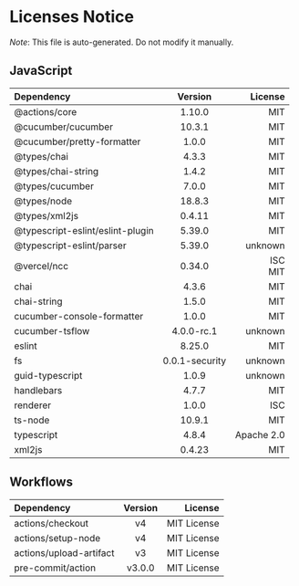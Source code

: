 # Licenses Notice
*Note*: This file is auto-generated. Do not modify it manually.
## JavaScript
| Dependency | Version | License |
|:-----------|:-------:|--------:|
|@actions/core|1.10.0|MIT|
|@cucumber/cucumber|10.3.1|MIT|
|@cucumber/pretty-formatter|1.0.0|MIT|
|@types/chai|4.3.3|MIT|
|@types/chai-string|1.4.2|MIT|
|@types/cucumber|7.0.0|MIT|
|@types/node|18.8.3|MIT|
|@types/xml2js|0.4.11|MIT|
|@typescript-eslint/eslint-plugin|5.39.0|MIT|
|@typescript-eslint/parser|5.39.0|unknown|
|@vercel/ncc|0.34.0|ISC<br/>MIT|
|chai|4.3.6|MIT|
|chai-string|1.5.0|MIT|
|cucumber-console-formatter|1.0.0|MIT|
|cucumber-tsflow|4.0.0-rc.1|unknown|
|eslint|8.25.0|MIT|
|fs|0.0.1-security|unknown|
|guid-typescript|1.0.9|unknown|
|handlebars|4.7.7|MIT|
|renderer|1.0.0|ISC|
|ts-node|10.9.1|MIT|
|typescript|4.8.4|Apache 2.0|
|xml2js|0.4.23|MIT|
## Workflows
| Dependency | Version | License |
|:-----------|:-------:|--------:|
|actions/checkout|v4|MIT License|
|actions/setup-node|v4|MIT License|
|actions/upload-artifact|v3|MIT License|
|pre-commit/action|v3.0.0|MIT License|
